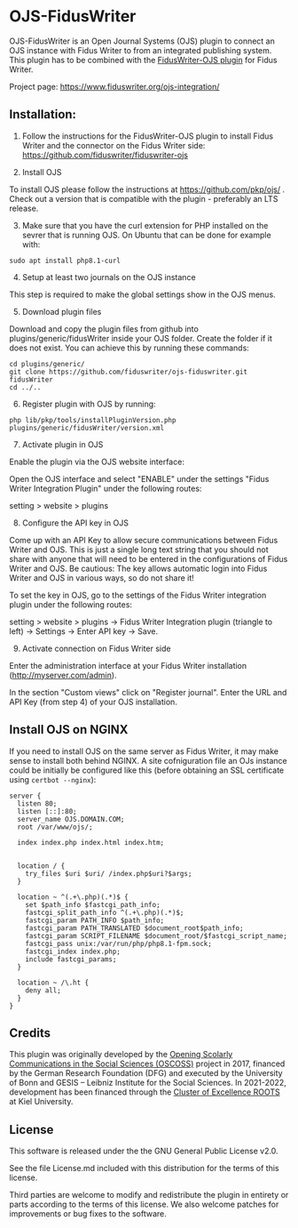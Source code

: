 # OJS-FidusWriter

OJS-FidusWriter is an Open Journal Systems (OJS) plugin to connect an OJS instance with Fidus Writer to from an integrated
publishing system.
This plugin has to be combined with the [FidusWriter-OJS plugin](https://github.com/fiduswriter/fiduswriter-ojs) for Fidus Writer.

Project page:
https://www.fiduswriter.org/ojs-integration/


## Installation:

1. Follow the instructions for the FidusWriter-OJS plugin to install Fidus Writer and the connector on the
   Fidus Writer side: https://github.com/fiduswriter/fiduswriter-ojs

2. Install OJS

To install OJS please follow the instructions at https://github.com/pkp/ojs/ . Check out a version that is compatible with the plugin - preferably an LTS release.

3. Make sure that you have the curl extension for PHP installed on the sevrer that is running OJS. On Ubuntu that can be done for example with:

```
sudo apt install php8.1-curl
```

4. Setup at least two journals on the OJS instance

This step is required to make the global settings show in the OJS menus.

5. Download plugin files

Download and copy the plugin files from github into plugins/generic/fidusWriter inside your OJS folder.
Create the folder if it does not exist. You can achieve this by running these commands:

```
cd plugins/generic/
git clone https://github.com/fiduswriter/ojs-fiduswriter.git fidusWriter
cd ../..
```

6. Register plugin with OJS by running:

```
php lib/pkp/tools/installPluginVersion.php plugins/generic/fidusWriter/version.xml
```

7. Activate plugin in OJS

Enable the plugin via the OJS website interface:

Open the OJS interface and select "ENABLE" under the settings "Fidus Writer Integration Plugin" under the following routes:

 setting > website > plugins


8. Configure the API key in OJS

Come up with an API Key to allow secure communications between Fidus Writer and OJS. This is just a single long text string that you should not share with anyone that will need to be entered in the configurations of Fidus Writer and OJS. Be cautious: The key allows automatic login into Fidus Writer and OJS in various ways, so do not share it!

To set the key in OJS, go to the settings of the Fidus Writer integration plugin under the following routes:

setting > website > plugins -> Fidus Writer Integration plugin (triangle to left) -> Settings -> Enter API key -> Save.


9. Activate connection on Fidus Writer side

Enter the administration interface at your Fidus Writer installation (http://myserver.com/admin).

In the section "Custom views" click on "Register journal". Enter the URL and API Key (from step 4) of your OJS installation.

## Install OJS on NGINX

If you need to install OJS on the same server as Fidus Writer, it may make sense to install both behind NGINX. A site cofniguration file an OJs instance could be initially be configured like this (before obtaining an SSL certificate using `certbot --nginx`):

```
server {
  listen 80;
  listen [::]:80;
  server_name OJS.DOMAIN.COM;
  root /var/www/ojs/;

  index index.php index.html index.htm;


  location / {
    try_files $uri $uri/ /index.php$uri?$args;
  }

  location ~ ^(.+\.php)(.*)$ {
    set $path_info $fastcgi_path_info;
    fastcgi_split_path_info ^(.+\.php)(.*)$;
    fastcgi_param PATH_INFO $path_info;
    fastcgi_param PATH_TRANSLATED $document_root$path_info;
    fastcgi_param SCRIPT_FILENAME $document_root/$fastcgi_script_name;
    fastcgi_pass unix:/var/run/php/php8.1-fpm.sock;
    fastcgi_index index.php;
    include fastcgi_params;
  }

  location ~ /\.ht {
    deny all;
  }
}

```



## Credits

This plugin was originally developed by the [Opening Scolarly Communications in the Social Sciences (OSCOSS)](http://www.gesis.org/?id=10714) project in 2017, financed by the German Research Foundation (DFG) and executed by the University of Bonn and GESIS – Leibniz Institute for the Social Sciences. In 2021-2022, development has been financed through the [Cluster of Excellence ROOTS](https://www.cluster-roots.uni-kiel.de/en) at Kiel University.

## License

This software is released under the the GNU General Public License v2.0.

See the file License.md included with this distribution for the terms of this license.

Third parties are welcome to modify and redistribute the plugin in entirety or parts according to the terms of this license. We also welcome patches for improvements or bug fixes to the software.

